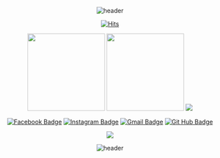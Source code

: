 

<!--
**Samsam-lee/Samsam-lee** is a ✨ _special_ ✨ repository because its `README.md` (this file) appears on your GitHub profile.
- 🔭 I’m currently working on ...
- 🌱 I’m currently learning ...
- 👯 I’m looking to collaborate on ...
- 🤔 I’m looking for help with ...
- 💬 Ask me about ...
- 📫 How to reach me: ...
- 😄 Pronouns: ...
- ⚡ Fun fact: ...
-->

<div align=center>

<!-- header -->
![header](https://capsule-render.vercel.app/api?type=waving&color=FFBF00&height=100&section=header&text=Lee%20SH&fontSize=60&animation=fadeIn&fontColor=585858)

<!-- 조회 수 -->
  [![Hits](https://hits.seeyoufarm.com/api/count/incr/badge.svg?url=https%3A%2F%2Fgithub.com%2FSamsam-lee%2Fhit-counter&count_bg=%233D6BC8&title_bg=%23555555&icon=&icon_color=%23E7E7E7&title=Hits&edge_flat=false)](https://hits.seeyoufarm.com)

<!-- 깃허브 스탯 -->
<!--
![Samsam-lee's github stats](https://github-readme-stats.vercel.app/api?username=Samsam-lee&show_icons=true)
-->
<img height="180em" src="https://github-readme-stats-eight-theta.vercel.app/api?username=Samsam-lee&show_icons=true&include_all_commits=true&count_private=true"/>
<img height="180em" src="https://github-readme-stats-eight-theta.vercel.app/api/top-langs/?username=Samsam-lee&layout=compact&langs_count=8"/>
<img src="https://img.shields.io/badge/React-3DD9FF?style=flat-quare&logo=react&logoColor=white"/></a>

<!-- -->
<!--[![solved.ac tier](http://mazassumnida.wtf/api/generate_badge?boj=Samsam-lee)](https://solved.ac/Samsam-lee)-->

<!-- 뱃지 -->
[![Facebook Badge](https://img.shields.io/badge/-Facebook-1877f2?style=flat-square&logo=facebook&logoColor=white&link=https://www.facebook.com/devLSH)](https://www.facebook.com/devLSH)
[![Instagram Badge](https://img.shields.io/badge/-Instagram-dd2a7b?style=flat-square&logo=instagram&logoColor=white&link=https://www.instagram.com/lsh_s2/)](https://www.instagram.com/lsh_s2)
[![Gmail Badge](https://img.shields.io/badge/-Gmail-d14836?style=flat-square&logo=Gmail&logoColor=white&link=mailto:seunghyeong27@gmail.com)](mailto:seunghyeong27@gmail.com)
[![Git Hub Badge](http://img.shields.io/badge/-Git%20Hub-black?style=flat-square&logo=github&link=https://github.com/Samsam-lee/)](https://github.com/Samsam-lee/)

<img src="https://img.shields.io/badge/JavaScript-F7DF1E?style=flat-square&logo=JavaScript&logoColor=white"/></a>
  
<!-- footer -->
![header](https://capsule-render.vercel.app/api?type=soft&color=FFBF00&height=10&section=footer&fontSize=80&animation=fadeIn&fontColor=585858)
  
</div>
